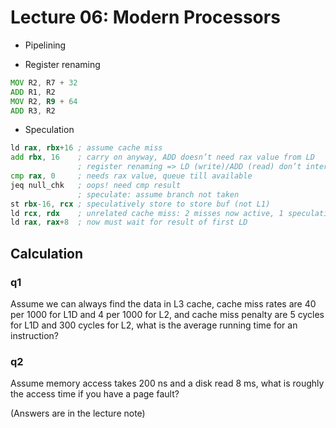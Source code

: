 # Lecture 06: Modern Processors

- Pipelining

- Register renaming

```asm
MOV R2, R7 + 32
ADD R1, R2
MOV R2, R9 + 64
ADD R3, R2
```

- Speculation

```asm
ld rax, rbx+16 ; assume cache miss
add rbx, 16    ; carry on anyway, ADD doesn’t need rax value from LD
               ; register renaming => LD (write)/ADD (read) don’t interfere
cmp rax, 0     ; needs rax value, queue till available
jeq null_chk   ; oops! need cmp result
               ; speculate: assume branch not taken
st rbx-16, rcx ; speculatively store to store buf (not L1)
ld rcx, rdx    ; unrelated cache miss: 2 misses now active, 1 speculative
ld rax, rax+8  ; now must wait for result of first LD
```

## Calculation

### q1

Assume we can always find the data in L3 cache, cache miss rates are 40 per 1000
for L1D and 4 per 1000 for L2, and cache miss penalty are 5 cycles for L1D and 300
cycles for L2, what is the average running time for an instruction?

### q2

Assume memory access takes 200 ns and a disk read 8 ms, what is roughly the access time
if you have a page fault?

(Answers are in the lecture note)
